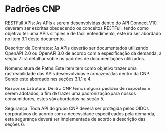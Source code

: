 # Padrões CNP

RESTFull APIs: As APIs a serem desenvolvidas dentro do API Connect V10 deveram ser escritas
obedecendo os conceitos RESTFull, tendo como objetivo ter uma APIs simples e de fácil
entendimento, este irá ser abordado no item 3.1 deste documento.

Descritor de Contratos: As APIs deverão ser documentados utilizando OpenAPI 2.0 ou OpenAPI
3.0 de acordo com a especificação da demanda, a seção 7 irá detalhar sobre os padrões de
documentações utilizados.

Nomenclatura de Paths: Este item tem como objetivo trazer uma rastreabilidade das APIs
desenvolvidas e armazenadas dentro da CNP. Sendo este abordado nas seções 3.1.1 e 4.

Response Estrutura: Dentro CNP temos alguns padrões de respostas a serem adotados, a fim de
trazer uma padronização para nossos consumidores, estes são abordados na seção 5.

Segurança: Toda API do grupo CNP deverá ser protegida pelos OIDCs corporativos de acordo
com a necessidade especificados pela demanda, esta segurança deverá ser implementada de
acordo a descrição das seções 6.
